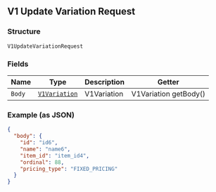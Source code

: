 ## V1 Update Variation Request

### Structure

`V1UpdateVariationRequest`

### Fields

| Name | Type | Description | Getter |
|  --- | --- | --- | --- |
| `Body` | [`V1Variation`](/doc/models/v1-variation.md) | V1Variation | V1Variation getBody() |

### Example (as JSON)

```json
{
  "body": {
    "id": "id6",
    "name": "name6",
    "item_id": "item_id4",
    "ordinal": 88,
    "pricing_type": "FIXED_PRICING"
  }
}
```

